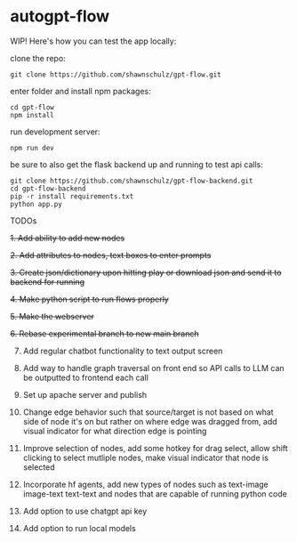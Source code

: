 # autogpt-flow

WIP! Here's how you can test the app locally:

clone the repo:
```
git clone https://github.com/shawnschulz/gpt-flow.git
```
enter folder and install npm packages:
```
cd gpt-flow
npm install
```

run development server:
```
npm run dev
```

be sure to also get the flask backend up and running to test api calls:
```
git clone https://github.com/shawnschulz/gpt-flow-backend.git
cd gpt-flow-backend
pip -r install requirements.txt
python app.py 
```

TODOs

~~1. Add ability to add new nodes~~

~~2. Add attributes to nodes, text boxes to enter prompts~~

~~3. Create json/dictionary upon hitting play or download json and send it to backend for running~~

~~4. Make python script to run flows properly~~

~~5. Make the webserver~~

~~6. Rebase experimental branch to new main branch~~

7. Add regular chatbot functionality to text output screen

8. Add way to handle graph traversal on front end so API calls to LLM can be outputted to frontend each call

9.  Set up apache server and publish

10. Change edge behavior such that source/target is not based on what side of node it's on but rather on where edge was dragged from, add visual indicator for what direction edge is pointing

11. Improve selection of nodes, add some hotkey for drag select, allow shift clicking to select mutliple nodes, make visual indicator that node is selected

12. Incorporate hf agents, add new types of nodes such as text-image image-text text-text and nodes that are capable of running python code 

13. Add option to use chatgpt api key

14. Add option to run local models


